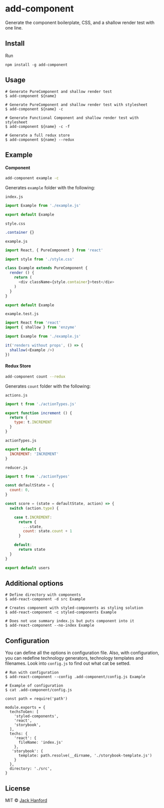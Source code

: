 # add-component

Generate the component boilerplate, CSS, and a shallow render test with one line.

## Install

Run

```npm install -g add-component```

## Usage

```
# Generate PureComponent and shallow render test
$ add-component ${name}

# Generate PureComponent and shallow render test with stylesheet
$ add-component ${name} -c

# Generate Functional Component and shallow render test with stylesheet
$ add-component ${name} -c -f

# Generate a full redux store
$ add-component ${name} --redux
```

## Example


#### Component

```sh
add-component example -c
```
Generates `example` folder with the following:

`index.js`
```js
import Example from './example.js'

export default Example
```

`style.css`
```css
.container {}
```

`example.js`
```js
import React, { PureComponent } from 'react'

import style from './style.css'

class Example extends PureComponent {
  render () {
    return (
      <div className={style.container}>test</div>
    )
  }
}

export default Example
```

`example.test.js`
```js
import React from 'react'
import { shallow } from 'enzyme'

import Example from './example.js'

it('renders without props', () => {
  shallow(<Example />)
})
```

#### Redux Store

```sh
add-component count --redux
```
Generates `count` folder with the following:

`actions.js`
```js
import t from './actionTypes.js'

export function increment () {
  return {
    type: t.INCREMENT
  }
}
```

`actionTypes.js`
```js
export default {
  INCREMENT: 'INCREMENT'
}
```

`reducer.js`
```js
import t from './actionTypes'

const defaultState = {
  count: 0,
}

const score = (state = defaultState, action) => {
  switch (action.type) {

    case t.INCREMENT:
      return {
        ...state,
        count: state.count + 1
      }

    default:
      return state
  }
}

export default users


```

## Additional options

```
# Define directory with components
$ add-react-component -d src Example

# Creates component with styled-components as styling solution
$ add-react-component -c styled-components Example

# Does not use summary index.js but puts component into it
$ add-react-component --no-index Example
```

## Configuration

You can define all the options in configuration file. Also, with configuration, you can redefine technology
generators, technology templates and filenames. Look into `config.js` to find out what cat be setted.

```
# Run with configuration
$ add-react-component --config .add-component/config.js Example

# Example of configuration
$ cat .add-component/config.js

const path = require('path')

module.exports = {
  techsToGen: [
    'styled-components',
    'react',
    'storybook',
  ],
  techs: {
    'react': {
      fileName: 'index.js'
    },
   'storybook': {
      template: path.resolve(__dirname, './storybook-template.js')
    }
  },
  directory: './src',
}
```

## License

MIT © [Jack Hanford](http://jackhanford.com)
